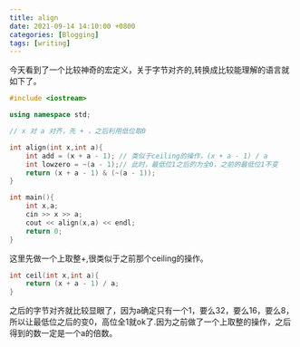 ```yaml
---
title: align
date: 2021-09-14 14:10:00 +0800
categories: [Blogging]
tags: [writing]
---
```


今天看到了一个比较神奇的宏定义，关于字节对齐的,转换成比较能理解的语言就如下了。

```c++
#include <iostream>

using namespace std;

// x 对 a 对齐，先 + ，之后利用低位取0

int align(int x,int a){
    int add = (x + a - 1); // 类似于ceiling的操作，(x + a - 1) / a
    int lowzero = ~(a - 1);// 此时，最低位1之后的为全0，之前的最低位1不变
    return (x + a - 1) & (~(a - 1));
}

int main(){
    int x,a;
    cin >> x >> a;
    cout << align(x,a) << endl;
    return 0;
}
```

这里先做一个上取整+,很类似于之前那个ceiling的操作。

```c++
int ceil(int x,int a){
	return (x + a - 1) / a;
}
```

之后的字节对齐就比较显眼了，因为a确定只有一个1，要么32，要么16，要么8，所以让最低位之后的变0，高位全1就ok了.因为之前做了一个上取整的操作，之后得到的数一定是一个a的倍数。

